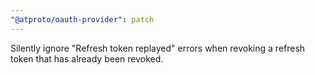 ```yaml
---
"@atproto/oauth-provider": patch
---
```


Silently ignore "Refresh token replayed" errors when revoking a refresh token that has already been revoked.
